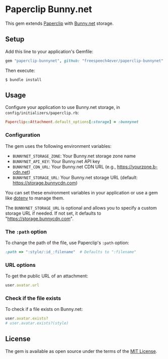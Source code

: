 # Paperclip Bunny.net

This gem extends [Paperclip](https://github.com/thoughtbot/paperclip) with
[Bunny.net](https://bunny.net) storage.

## Setup

Add this line to your application's Gemfile:

```ruby
gem "paperclip-bunnynet", github: "freespeech4ever/paperclip-bunnynet"
```

Then execute:

```
$ bundle install
```

## Usage

Configure your application to use Bunny.net storage, in `config/initializers/paperclip.rb`:

```ruby
Paperclip::Attachment.default_options[:storage] = :bunnynet
```

### Configuration

The gem uses the following environment variables:

- `BUNNYNET_STORAGE_ZONE`: Your Bunny.net storage zone name
- `BUNNYNET_API_KEY`: Your Bunny.net API key
- `BUNNYNET_CDN_URL`: Your Bunny.net CDN URL (e.g., https://yourzone.b-cdn.net)
- `BUNNYNET_STORAGE_URL`: Your Bunny.net storage URL (default: https://storage.bunnycdn.com)

You can set these environment variables in your application or use a gem like [dotenv](https://github.com/bkeepers/dotenv) to manage them.

The `BUNNYNET_STORAGE_URL` is optional and allows you to specify a custom storage URL if needed. If not set, it defaults to "https://storage.bunnycdn.com".

### The `:path` option

To change the path of the file, use Paperclip's `:path` option:

```ruby
:path => ":style/:id_:filename"  # Defaults to ":filename"
```

### URL options

To get the public URL of an attachment:

```ruby
user.avatar.url
```

### Check if the file exists

To check if a file exists on Bunny.net:

```ruby
user.avatar.exists?
# user.avatar.exists?(style)
```


## License

The gem is available as open source under the terms of the [MIT License](https://opensource.org/licenses/MIT).
